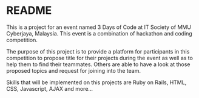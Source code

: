# README

This is a project for an event named 3 Days of Code at IT Society 
of MMU Cyberjaya, Malaysia. This event is a combination of hackathon 
and coding competition.

The purpose of this project is to provide a platform for participants
in this competition to propose title for their projects during the 
event as well as to help them to find their teammates. Others are able to
have a look at those proposed topics and request for joining into the team.

Skills that will be implemented on this projects are Ruby on Rails, HTML, CSS,
Javascript, AJAX and more... 
